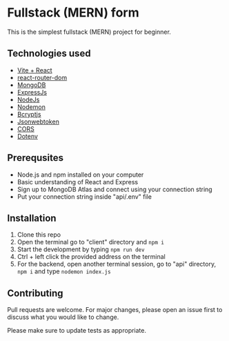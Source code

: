 # Fullstack (MERN) form

This is the simplest fullstack (MERN) project for beginner.

## Technologies used
* [Vite + React](https://vitejs.dev/guide/)
* [react-router-dom](https://www.npmjs.com/package/react-router-dom)
* [MongoDB](https://www.mongodb.com/)
* [ExpressJs](https://expressjs.com/)
* [NodeJs](https://expressjs.com/)
* [Nodemon](https://www.npmjs.com/package/nodemon)
* [Bcryptjs](https://www.npmjs.com/package/bcryptjs)
* [Jsonwebtoken](https://www.npmjs.com/package/jsonwebtoken)
* [CORS](https://www.npmjs.com/package/cors)
* [Dotenv](https://www.npmjs.com/package/dotenv)

## Prerequsites
* Node.js and npm installed on your computer
* Basic understanding of React and Express
* Sign up to MongoDB Atlas and connect using your connection string
* Put your connection string inside "api/.env" file

## Installation
1. Clone this repo
2. Open the terminal go to "client" directory and ```npm i```
3. Start the development by typing ```npm run dev```
4. Ctrl + left click the provided address on the terminal
5. For the backend, open another terminal session, go to "api" directory, ```npm i``` and type ```nodemon index.js```

## Contributing
Pull requests are welcome. For major changes, please open an issue first
to discuss what you would like to change.

Please make sure to update tests as appropriate.
